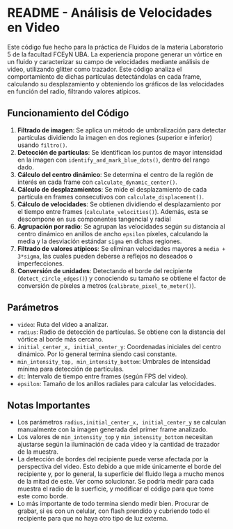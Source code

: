 # README - Análisis de Velocidades en Video

Este código fue hecho para la práctica de Fluidos de la materia Laboratorio 5 de la facultad FCEyN UBA. La experiencia propone generar un vórtice en un fluido y caracterizar su campo de velocidades mediante análisis de video, utilizando glitter como trazador. Este código analiza el comportamiento de dichas partículas detectándolas en cada frame, calculando su desplazamiento y obteniendo los gráficos de las velocidades en función del radio, filtrando valores atípicos.


## Funcionamiento del Código


1. **Filtrado de imagen**: Se aplica un método de umbralización para detectar partículas dividiendo la imagen en dos regiones (superior e inferior) usando `filtro()`. 
2. **Detección de partículas**: Se identifican los puntos de mayor intensidad en la imagen con `identify_and_mark_blue_dots()`, dentro del rango dado.
3. **Cálculo del centro dinámico**: Se determina el centro de la región de interés en cada frame con `calculate_dynamic_center()`. 
4. **Cálculo de desplazamientos**: Se mide el desplazamiento de cada partícula en frames consecutivos con `calculate_displacement()`.
5. **Cálculo de velocidades**: Se obtienen dividiendo el desplazamiento por el tiempo entre frames (`calculate_velocities()`). Además, esta se descompone en sus componentes tangencial y radial
6. **Agrupación por radio**: Se agrupan las velocidades según su distancia al centro dinámico en anillos de ancho `epsilon` píxeles, calculando la media y la desviación estándar `sigma` en dichas regiones.
7. **Filtrado de valores atípicos**: Se eliminan velocidades mayores a `media + 3*sigma`, las cuales pueden deberse a reflejos no deseados o imperfecciones.
8. **Conversión de unidades**: Detectando el borde del recipiente (`detect_circle_edges()`) y conociendo su tamaño se obtiene el factor de conversión de píxeles a metros (`calibrate_pixel_to_meter()`).

## Parámetros 

- `video`: Ruta del video a analizar.
- `radius`: Radio de detección de partículas. Se obtiene con la distancia del vórtice al borde más cercano.
- `initial_center_x, initial_center_y`: Coordenadas iniciales del centro dinámico. Por lo general termina siendo casi constante.
- `min_intensity_top, min_intensity_bottom`: Umbrales de intensidad mínima para detección de partículas.
- `dt`: Intervalo de tiempo entre frames (según FPS del video).
- `epsilon`: Tamaño de los anillos radiales para calcular las velocidades.


## Notas Importantes
- Los parámetros `radius,initial_center_x, initial_center_y` se calculan manualmente con la imagen generada del primer frame analizado.
- Los valores de `min_intensity_top` y `min_intensity_bottom` necesitan ajustarse según la iluminación de cada video y la cantidad de trazador de la muestra.
- La detección de bordes del recipiente puede verse afectada por la perspectiva del video. Esto debido a que mide únicamente el borde del recipiente y, por lo general, la superficie del fluido llega a mucho menos de la mitad de este. Ver como solucionar. Se podría medir para cada muestra el radio de la suerficie, y modificar el código para que tome este como borde.
- Lo más importante de todo termina siendo medir bien. Procurar de grabar, si es con un celular, con flash prendido y cubriendo todo el recipiente para que no haya otro tipo de luz externa.





